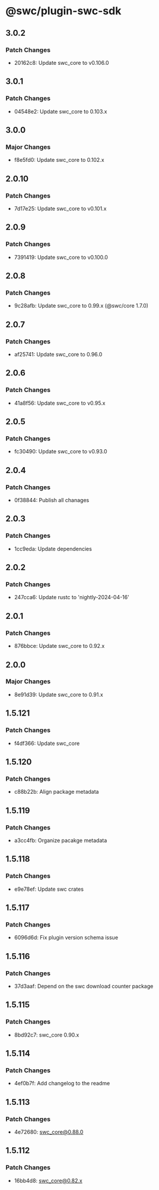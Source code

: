 # @swc/plugin-swc-sdk

## 3.0.2

### Patch Changes

-   20162c8: Update swc_core to v0.106.0

## 3.0.1

### Patch Changes

-   04548e2: Update swc_core to 0.103.x

## 3.0.0

### Major Changes

-   f8e5fd0: Update swc_core to 0.102.x

## 2.0.10

### Patch Changes

-   7d17e25: Update swc_core to v0.101.x

## 2.0.9

### Patch Changes

-   7391419: Update swc_core to v0.100.0

## 2.0.8

### Patch Changes

-   9c28afb: Update swc_core to 0.99.x (@swc/core 1.7.0)

## 2.0.7

### Patch Changes

-   af25741: Update swc_core to 0.96.0

## 2.0.6

### Patch Changes

-   41a8f56: Update swc_core to v0.95.x

## 2.0.5

### Patch Changes

-   fc30490: Update swc_core to v0.93.0

## 2.0.4

### Patch Changes

-   0f38844: Publish all chanages

## 2.0.3

### Patch Changes

-   1cc9eda: Update dependencies

## 2.0.2

### Patch Changes

-   247cca6: Update rustc to 'nightly-2024-04-16'

## 2.0.1

### Patch Changes

-   876bbce: Update swc_core to 0.92.x

## 2.0.0

### Major Changes

-   8e91d39: Update swc_core to 0.91.x

## 1.5.121

### Patch Changes

-   f4df366: Update swc_core

## 1.5.120

### Patch Changes

-   c88b22b: Align package metadata

## 1.5.119

### Patch Changes

-   a3cc4fb: Organize pacakge metadata

## 1.5.118

### Patch Changes

-   e9e78ef: Update swc crates

## 1.5.117

### Patch Changes

-   6096d6d: Fix plugin version schema issue

## 1.5.116

### Patch Changes

-   37d3aaf: Depend on the swc download counter package

## 1.5.115

### Patch Changes

-   8bd92c7: swc_core 0.90.x

## 1.5.114

### Patch Changes

-   4ef0b7f: Add changelog to the readme

## 1.5.113

### Patch Changes

-   4e72680: swc_core@0.88.0

## 1.5.112

### Patch Changes

-   16bb4d8: swc_core@0.82.x
